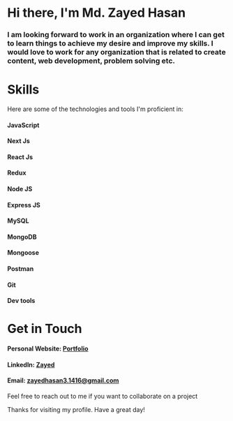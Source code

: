 # Hi there, I'm Md. Zayed Hasan

### I am looking forward to work in an organization where I can get to learn things to achieve my desire and improve my skills. I would love to work for any organization that is related to create content, web development, problem solving etc.

# Skills
Here are some of the technologies and tools I'm proficient in:
#### JavaScript 
#### Next Js
#### React Js
#### Redux
#### Node JS
#### Express JS
#### MySQL
#### MongoDB
#### Mongoose
#### Postman
#### Git
#### Dev tools

# Get in Touch
#### Personal Website: [Portfolio](https://zayed007.netlify.app/)
#### LinkedIn: [Zayed](https://www.linkedin.com/in/iamzayed/)
#### Email: zayedhasan3.1416@gmail.com

Feel free to reach out to me if you want to collaborate on a project

Thanks for visiting my profile. Have a great day!
<!--
**Iamzayed007/Iamzayed007** is a ✨ _special_ ✨ repository because its `README.md` (this file) appears on your GitHub profile.

Here are some ideas to get you started:

- 🔭 I’m currently working on ...
- 🌱 I’m currently learning ...
- 👯 I’m looking to collaborate on ...
- 🤔 I’m looking for help with ...
- 💬 Ask me about ...
- 📫 How to reach me: ...
- 😄 Pronouns: ...
- ⚡ Fun fact: ...
-->
